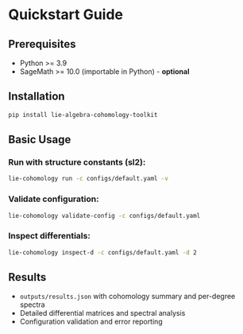 # Quickstart Guide

## Prerequisites
- Python >= 3.9
- SageMath >= 10.0 (importable in Python) - **optional**

## Installation
```bash
pip install lie-algebra-cohomology-toolkit
```

## Basic Usage

### Run with structure constants (sl2):
```bash
lie-cohomology run -c configs/default.yaml -v
```

### Validate configuration:
```bash
lie-cohomology validate-config -c configs/default.yaml
```

### Inspect differentials:
```bash
lie-cohomology inspect-d -c configs/default.yaml -d 2
```

## Results
- `outputs/results.json` with cohomology summary and per-degree spectra
- Detailed differential matrices and spectral analysis
- Configuration validation and error reporting
